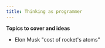 ```yaml
---
title: Thinking as programmer
---
```



**Topics to cover and ideas**

 - Elon Musk "cost of rocket's atoms"
